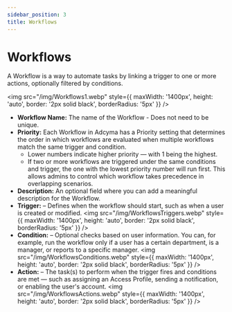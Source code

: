 ```yaml
---
sidebar_position: 3
title: Workflows
---
```


# Workflows
A Workflow is a way to automate tasks by linking a trigger to one or more actions, optionally filtered by conditions.

<img src="/img/Workflows1.webp" style={{ maxWidth: '1400px', height: 'auto', border: '2px solid black', borderRadius: '5px' }} />
<br/>
* **Workflow Name:** The name of the Workflow - Does not need to be unique.
* **Priority:** Each Workflow in Adcyma has a Priority setting that determines the order in which workflows are evaluated when multiple workflows match the same trigger and condition.
    - Lower numbers indicate higher priority — with 1 being the highest.
    - If two or more workflows are triggered under the same conditions and trigger, the one with the lowest priority number will run first. This allows admins to control which workflow takes precedence in overlapping scenarios.
* **Description:** An optional field where you can add a meaningful description for the Workflow.
* **Trigger:** – Defines when the workflow should start, such as when a user is created or modified.
<img src="/img/WorkflowsTriggers.webp" style={{ maxWidth: '1400px', height: 'auto', border: '2px solid black', borderRadius: '5px' }} />
* **Condition:** – Optional checks based on user information. You can, for example, run the workflow only if a user has a certain department, is a manager, or reports to a specific manager.
<img src="/img/WorkflowsConditions.webp" style={{ maxWidth: '1400px', height: 'auto', border: '2px solid black', borderRadius: '5px' }} />
* **Action:** – The task(s) to perform when the trigger fires and conditions are met — such as assigning an Access Profile, sending a notification, or enabling the user's account.
<img src="/img/WorkflowsActions.webp" style={{ maxWidth: '1400px', height: 'auto', border: '2px solid black', borderRadius: '5px' }} />